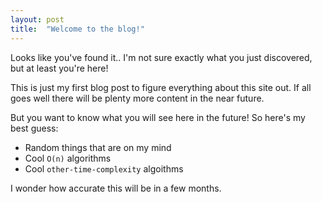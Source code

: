 ```yaml
---
layout: post
title:  "Welcome to the blog!"
---
```


Looks like you've found it.. I'm not sure exactly what you just discovered, but at least you're here!

This is just my first blog post to figure everything about this site out. If all goes well there will be plenty more content in the near future.

But you want to know what you will see here in the future! So here's my best guess:

- Random things that are on my mind
- Cool `O(n)` algorithms
- Cool `other-time-complexity` algoithms

I wonder how accurate this will be in a few months.